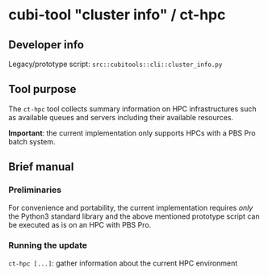 # cubi-tool "cluster info" / ct-hpc

## Developer info

Legacy/prototype script: `src::cubitools::cli::cluster_info.py`

## Tool purpose

The `ct-hpc` tool collects summary information on HPC infrastructures
such as available queues and servers including their available resources.

**Important**: the current implementation only supports HPCs with a PBS Pro batch system.

## Brief manual

### Preliminaries

For convenience and portability, the current implementation requires *only* the Python3
standard library and the above mentioned prototype script can be executed as is on
an HPC with PBS Pro.

### Running the update

`ct-hpc [...]`: gather information about the current HPC environment
